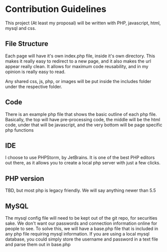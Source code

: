 # Contribution Guidelines
This project (At least my proposal) will be written with PHP, javascript, html, mysql and css. 

## File Structure

Each page will have it's own index.php file, inside it's own directory. This makes it really easy to redirect to a new page, 
and it also makes the url appear really clean. It allows for maximum code reusability, and in my opinion is really easy to read.

Any shared css, js, php, or images will be put inside the includes folder under the respective folder. 

## Code
There is an example php file that shows the basic outline of each php file. Basically, the top will have pre-processing code,
the middle will be the html code, under that will be javascript, and the very bottom will be page specific php functions

## IDE
I choose to use PHPStorm, by JetBrains. It is one of the best PHP editors out there, as it allows you to create a local php
server with just a few clicks. 

## PHP version
TBD, but most php is legacy friendly. We will say anything newer than 5.5

## MySQL
The mysql config file will need to be kept out of the git repo, for securities sake. We don't want our passwords and connection 
information online for people to see. To solve this, we will have a base.php file that is included in any php file requiring 
mysql information. If you are using a local mysql database, you could simply store the  username and password in a text file and
parse them out in base.php
